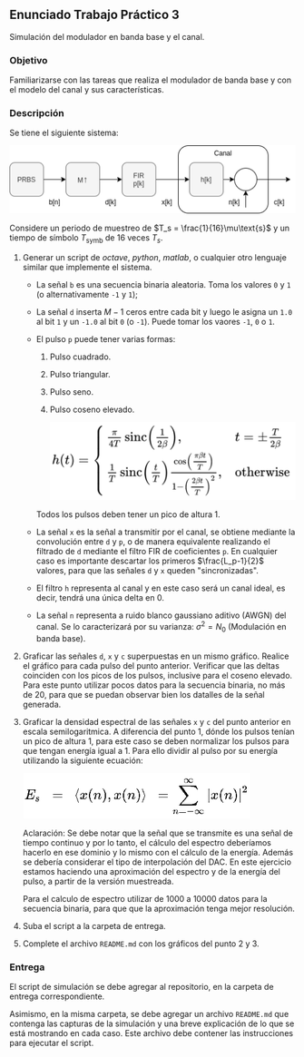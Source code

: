## Enunciado Trabajo Práctico 3

Simulación del modulador en banda base y el canal.


### Objetivo

Familiarizarse con las tareas que realiza el modulador de banda base y
con el modelo del canal y sus características.


### Descripción

Se tiene el siguiente sistema:

![Modulador + Canal](./images/ej03-sistema.png)

Considere un periodo de muestreo de $T_s = \frac{1}{16}\mu\text{s}$ y un
tiempo de símbolo $T_\text{symb}$ de 16 veces $T_s$.

1. Generar un script de *octave*, *python*, *matlab*, o cualquier otro lenguaje
    similar que implemente el sistema.
    - La señal `b` es una secuencia binaria aleatoria.
      Toma los valores `0` y `1` (o alternativamente `-1` y `1`);
    - La señal `d` inserta $M-1$ ceros entre cada bit y luego le asigna un
      `1.0` al bit `1` y un `-1.0` al bit `0` (o `-1`).
      Puede tomar los vaores `-1`, `0` o `1`.
    - El pulso `p` puede tener varias formas:
      1. Pulso cuadrado.
      2. Pulso triangular.
      3. Pulso seno.
      4. Pulso coseno elevado.

          ![Coseno elevado](./images/raised_cosine.png)

      Todos los pulsos deben tener un pico de altura 1.
    - La señal `x` es la señal a transmitir por el canal, se obtiene mediante
      la convolución entre `d` y `p`, o de manera equivalente realizando el
      filtrado de `d` mediante el filtro FIR de coeficientes `p`.
      En cualquier caso es importante descartar los primeros $\frac{L_p-1}{2}$
      valores, para que las señales `d` y `x` queden "sincronizadas".
    - El filtro `h` representa al canal y en este caso será un canal ideal, es
      decir, tendrá una única delta en 0.
    - La señal `n` representa a ruido blanco gaussiano aditivo (AWGN) del
      canal.
      Se lo caracterizará por su varianza: $\sigma^2 = N_0$
      (Modulación en banda base).

2. Graficar las señales `d`, `x` y `c` superpuestas en un mismo gráfico.
    Realice el gráfico para cada pulso del punto anterior.
    Verificar que las deltas coinciden con los picos de los pulsos, inclusive
    para el coseno elevado.
    Para este punto utilizar pocos datos para la secuencia binaria,
    no más de 20, para que se puedan observar bien los datalles de la señal
    generada.

3. Graficar la densidad espectral de las señales `x` y `c` del punto anterior
    en escala semilogaritmica.
    A diferencia del punto 1, dónde los pulsos tenían un pico de altura 1, para
    este caso se deben normalizar los pulsos para que tengan energía igual a 1.
    Para ello dividir al pulso por su energía utilizando la siguiente ecuación:

    ![Signal energy](./images/energy.png)

    Aclaración: Se debe notar que la señal que se transmite es una señal de
    tiempo continuo y por lo tanto, el cálculo del espectro deberíamos hacerlo
    en ese dominio y lo mismo con el cálculo de la energía.
    Además se debería considerar el tipo de interpolación del DAC.
    En este ejercicio estamos haciendo una aproximación del espectro y de la
    energía del pulso, a partir de la versión muestreada.

    Para el calculo de espectro utilizar de 1000 a 10000 datos para la
    secuencia binaria, para que que la aproximación tenga mejor
    resolución.


4. Suba el script a la carpeta de entrega.

5. Complete el archivo `README.md` con los gráficos del punto 2 y 3.


### Entrega

El script de simulación se debe agregar al repositorio, en la carpeta de
entrega correspondiente.

Asimismo, en la misma carpeta, se debe agregar un archivo `README.md` que
contenga las capturas de la simulación y una breve explicación de lo que se
está mostrando en cada caso.
Este archivo debe contener las instrucciones para ejecutar el script.

